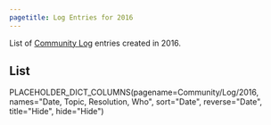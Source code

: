 ```yaml
---
pagetitle: Log Entries for 2016
---
```



List of [Community Log](/Community/Logs) entries created in 2016.



## List

PLACEHOLDER_DICT_COLUMNS(pagename=Community/Log/2016, names="Date, Topic, Resolution, Who", sort="Date", reverse="Date", title="Hide", hide="Hide")
